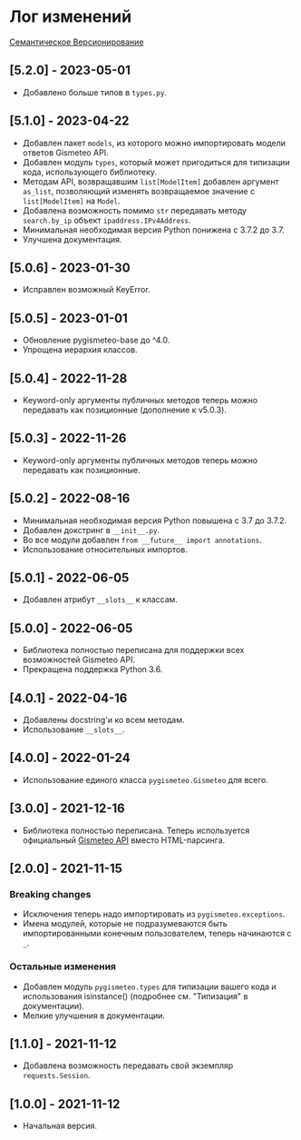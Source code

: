 # Лог изменений

[Семантическое Версионирование](https://semver.org/lang/ru/)

## [5.2.0] - 2023-05-01

- Добавлено больше типов в `types.py`.

## [5.1.0] - 2023-04-22

- Добавлен пакет `models`, из которого можно импортировать модели ответов Gismeteo API.
- Добавлен модуль `types`, который может пригодиться для типизации кода, использующего библиотеку.
- Методам API, возвращавшим `list[ModelItem]` добавлен аргумент `as_list`, позволяющий изменять возвращаемое значение с `list[ModelItem]` на `Model`.
- Добавлена возможность помимо `str` передавать методу `search.by_ip` объект `ipaddress.IPv4Address`.
- Минимальная необходимая версия Python понижена с 3.7.2 до 3.7.
- Улучшена документация.

## [5.0.6] - 2023-01-30

- Исправлен возможный KeyError.

## [5.0.5] - 2023-01-01

- Обновление pygismeteo-base до ^4.0.
- Упрощена иерархия классов.

## [5.0.4] - 2022-11-28

- Keyword-only аргументы публичных методов теперь можно передавать как позиционные (дополнение к v5.0.3).

## [5.0.3] - 2022-11-26

- Keyword-only аргументы публичных методов теперь можно передавать как позиционные.

## [5.0.2] - 2022-08-16

- Минимальная необходимая версия Python повышена с 3.7 до 3.7.2.
- Добавлен докстринг в `__init__.py`.
- Во все модули добавлен `from __future__ import annotations`.
- Использование относительных импортов.

## [5.0.1] - 2022-06-05

- Добавлен атрибут `__slots__` к классам.

## [5.0.0] - 2022-06-05

- Библиотека полностью переписана для поддержки всех возможностей Gismeteo API.
- Прекращена поддержка Python 3.6.

## [4.0.1] - 2022-04-16

- Добавлены docstring'и ко всем методам.
- Использование `__slots__`.

## [4.0.0] - 2022-01-24

- Использование единого класса `pygismeteo.Gismeteo` для всего.

## [3.0.0] - 2021-12-16

- Библиотека полностью переписана. Теперь используется официальный [Gismeteo API](https://gismeteo.ru/api/) вместо HTML-парсинга.

## [2.0.0] - 2021-11-15

### Breaking changes

- Исключения теперь надо импортировать из `pygismeteo.exceptions`.
- Имена модулей, которые не подразумеваются быть импортированными конечным пользователем, теперь начинаются с `_`.

### Остальные изменения

- Добавлен модуль `pygismeteo.types` для типизации вашего кода и использования isinstance() (подробнее см. "Типизация" в документации).
- Мелкие улучшения в документации.

## [1.1.0] - 2021-11-12

- Добавлена возможность передавать свой экземпляр `requests.Session`.

## [1.0.0] - 2021-11-12

- Начальная версия.
